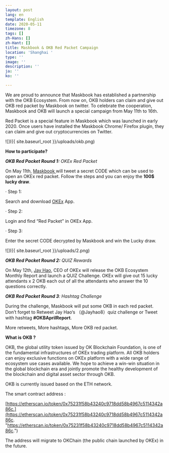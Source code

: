 ```yaml
---
layout: post
lang: en
template: English
date: 2020-05-11
timezone: 8
tags: []
zh-Hans: []
zh-Hant: []
title: Maskbook & OKB Red Packet Campaign
location: 'Shanghai '
type: ''
image: ''
description: ''
ja: ''
ko: ''

---
```

We are proud to announce that Maskbook has established a partnership with the OKB Ecosystem. From now on, OKB holders can claim and give out OKB red packet by Maskbook on twitter. To celebrate the cooperation, Maskbook and OKB will launch a special campaign from May 11th to 16th.

Red Packet is a special feature in Maskbook which was launched in early 2020. Once users have installed the Maskbook Chrome/ Firefox plugin, they can claim and give out cryptocurrencies on Twitter.

![]({{ site.baseurl_root }}/uploads/okb.png)

**How to participate?**

**_OKB Red Packet Round 1:_** _OKEx Red Packet_

On May 11th, [Maskbook ](https://twitter.com/realmaskbook)will tweet a secret CODE which can be used to open an OKEx red packet. Follow the steps and you can enjoy the **100$ lucky draw**.

· Step 1:

Search and download [OKEx](https://www.okex.com/) App.

· Step 2:

Login and find “Red Packet” in OKEx App.

· Step 3:

Enter the secret CODE decrypted by Maskbook and win the Lucky draw.

![]({{ site.baseurl_root }}/uploads/2.png)

**_OKB Red Packet Round 2:_** _QUIZ Rewards_

On May 12th, [Jay Hao](https://twitter.com/JayHao8), CEO of OKEx will release the OKB Ecosystem Monthly Report and launch a QUIZ Challenge. OKEx will give out 15 lucky attendants x 2 OKB each out of all the attendants who answer the 10 questions correctly.

**_OKB Red Packet Round 3_**_: Hashtag Challenge_

During the challenge, Maskbook will put some OKB in each red packet. Don’t forget to Retweet Jay Hao‘s （@Jayhao8）quiz challenge or Tweet with hashtag **#OKBAprilReport**.

More retweets, More hashtags, More OKB red packet.

**What is OKB ?**

OKB, the global utility token issued by OK Blockchain Foundation, is one of the fundamental infrastructures of OKEx trading platform. All OKB holders can enjoy exclusive functions on OKEx platform with a wide range of ecosystem use cases available. We hope to achieve a win-win situation in the global blockchain era and jointly promote the healthy development of the blockchain and digital asset sector through OKB.

OKB is currently issued based on the ETH network.

The smart contract address :

[https://etherscan.io/token/0x75231f58b43240c9718dd58b4967c5114342a86c.](https://etherscan.io/token/0x75231f58b43240c9718dd58b4967c5114342a86c. "https://etherscan.io/token/0x75231f58b43240c9718dd58b4967c5114342a86c.")

The address will migrate to OKChain (the public chain launched by OKEx) in the future.